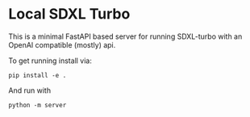 # Local SDXL Turbo

This is a minimal FastAPI based server for running SDXL-turbo with an OpenAI compatible (mostly) api.

To get running install via:

```
pip install -e .
```

And run with

```
python -m server
```
